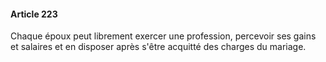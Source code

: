 #### Article 223

Chaque époux peut librement exercer une profession, percevoir ses gains et salaires et en disposer après s'être acquitté des charges du mariage.


